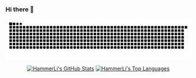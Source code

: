 ### Hi there 👋

![](https://raw.githubusercontent.com/L-LYR/L-LYR/main/assets/ocean.svg)

<div align="center">
  <a href="#"><img alt="HammerLi's GitHub Stats" src="https://github-readme-stats.vercel.app/api?username=L-LYR&show_icons=true" height="200"/></a>
  <a href="#"><img alt="HammerLi's Top Languages" src="https://github-readme-stats.vercel.app/api/top-langs/?username=L-LYR&layout=compact" height="200"/></a>
</div>
